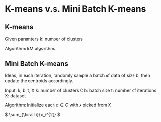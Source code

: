 # K-means v.s. Mini Batch K-means

## K-means

Given paramters
k: number of clusters

Algorithm: EM algorithm.



## Mini Batch K-means

Ideas, in each iteration, randomly sample a batch of data of size b, then update the centroids accordingly.

Input: k, b, t, X
k: number of clusters C
b: batch size
t: number of iterations
X: dataset


Algorithm:
Initialize each $c \in C$ with $x$ picked from $X$

$ \sum_{\forall i}{x_i^{2}} $



